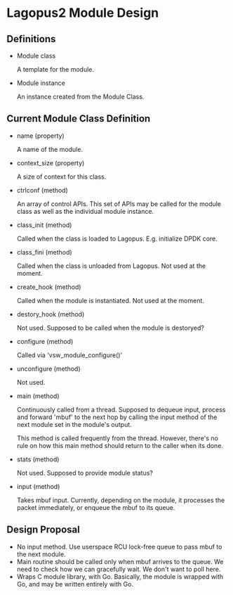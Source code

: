 # Lagopus2 Module Design

## Definitions

- Module class

  A template for the module.

- Module instance

  An instance created from the Module Class.

## Current Module Class Definition
- name (property)

  A name of the module.

- context_size (property)

  A size of context for this class.

- ctrlconf (method)

  An array of control APIs. This set of APIs may be called for the module class as well as the individual module instance.

- class_init (method)

  Called when the class is loaded to Lagopus.
  E.g. initialize DPDK core.

- class_fini (method)

  Called when the class is unloaded from Lagopus.
  Not used at the moment.

- create_hook (method)

  Called when the module is instantiated.
  Not used at the moment.

- destory_hook  (method)

  Not used. Supposed to be called when the module is destoryed?

- configure (method)

  Called via 'vsw_module_configure()'

- unconfigure (method)

  Not used.

- main (method)

  Continuously called from a thread. Supposed to dequeue input, process and forward 'mbuf' to the next hop by calling the input method of the next module set in the module's output.

  This method is called frequently from the thread. However, there's no rule on how this main method should return to the caller when its done.

- stats (method)

  Not used. Supposed to provide module status?

- input (method)

  Takes mbuf input. Currently, depending on the module, it processes the packet immediately, or enqueue the mbuf to its queue.

## Design Proposal

- No input method. Use userspace RCU lock-free queue to pass mbuf to the next module.
- Main routine should be called only when mbuf arrives to the queue. We need to check how we can gracefully wait. We don't want to poll here.
- Wraps C module library, with Go. Basically, the module is wrapped with Go, and may be written entirely with Go.
